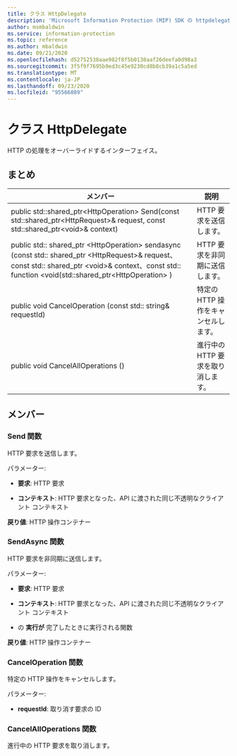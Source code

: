 ```yaml
---
title: クラス HttpDelegate
description: 'Microsoft Information Protection (MIP) SDK の httpdelegate:: undefined クラスを文書にします。'
author: msmbaldwin
ms.service: information-protection
ms.topic: reference
ms.author: mbaldwin
ms.date: 09/21/2020
ms.openlocfilehash: d52752538aae982f8f5b0138aaf26deefa0d98a3
ms.sourcegitcommit: 3f5f9f7695b9ed3c45e9230cd8b8cb39a1c5a5ed
ms.translationtype: MT
ms.contentlocale: ja-JP
ms.lasthandoff: 09/23/2020
ms.locfileid: "95566889"
---
```

# <a name="class-httpdelegate"></a>クラス HttpDelegate 
HTTP の処理をオーバーライドするインターフェイス。
  
## <a name="summary"></a>まとめ
 メンバー                        | 説明                                
--------------------------------|---------------------------------------------
public std::shared_ptr\<HttpOperation\> Send(const std::shared_ptr\<HttpRequest\>& request, const std::shared_ptr\<void\>& context)  |  HTTP 要求を送信します。
public std:: shared_ptr \<HttpOperation\> sendasync (const std:: shared_ptr \<HttpRequest\>& request、const std:: shared_ptr \<void\>& context、const std:: function \<void(std::shared_ptr\<HttpOperation\> )  |  HTTP 要求を非同期に送信します。
public void CancelOperation (const std:: string& requestId)  |  特定の HTTP 操作をキャンセルします。
public void CancelAllOperations ()  |  進行中の HTTP 要求を取り消します。
  
## <a name="members"></a>メンバー
  
### <a name="send-function"></a>Send 関数
HTTP 要求を送信します。

パラメーター:  
* **要求**: HTTP 要求 


* **コンテキスト**: HTTP 要求となった、API に渡された同じ不透明なクライアント コンテキスト



  
**戻り値**: HTTP 操作コンテナー
  
### <a name="sendasync-function"></a>SendAsync 関数
HTTP 要求を非同期に送信します。

パラメーター:  
* **要求**: HTTP 要求 


* **コンテキスト**: HTTP 要求となった、API に渡された同じ不透明なクライアント コンテキスト 


* の **実行が** 完了したときに実行される関数



  
**戻り値**: HTTP 操作コンテナー
  
### <a name="canceloperation-function"></a>CancelOperation 関数
特定の HTTP 操作をキャンセルします。

パラメーター:  
* **requestId**: 取り消す要求の ID


  
### <a name="cancelalloperations-function"></a>CancelAllOperations 関数
進行中の HTTP 要求を取り消します。